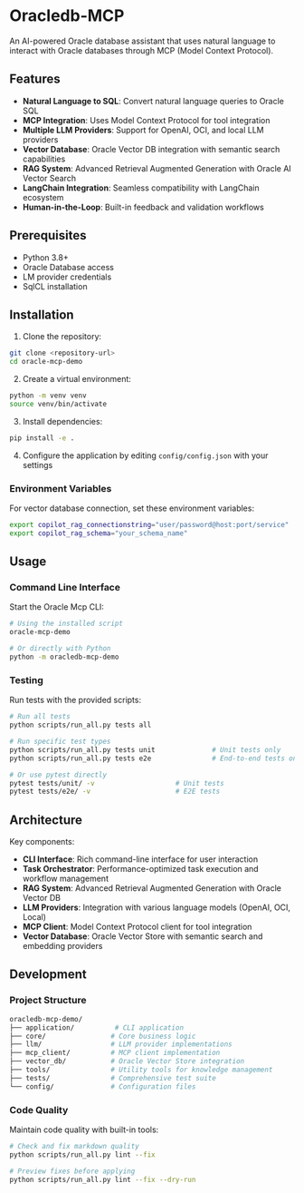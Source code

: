 # Oracledb-MCP

An AI-powered Oracle database assistant that uses natural language to interact with Oracle databases through MCP (Model Context Protocol).

## Features

- **Natural Language to SQL**: Convert natural language queries to Oracle SQL
- **MCP Integration**: Uses Model Context Protocol for tool integration
- **Multiple LLM Providers**: Support for OpenAI, OCI, and local LLM providers
- **Vector Database**: Oracle Vector DB integration with semantic search capabilities
- **RAG System**: Advanced Retrieval Augmented Generation with Oracle AI Vector Search
- **LangChain Integration**: Seamless compatibility with LangChain ecosystem
- **Human-in-the-Loop**: Built-in feedback and validation workflows

## Prerequisites

- Python 3.8+
- Oracle Database access
- LM provider credentials
- SqlCL installation

## Installation

1. Clone the repository:

```bash
git clone <repository-url>
cd oracle-mcp-demo
```

2. Create a virtual environment:

```bash
python -m venv venv
source venv/bin/activate
```

3. Install dependencies:

```bash
pip install -e .
```

4. Configure the application by editing `config/config.json` with your settings

### Environment Variables

For vector database connection, set these environment variables:

```bash
export copilot_rag_connectionstring="user/password@host:port/service"
export copilot_rag_schema="your_schema_name"
```

## Usage

### Command Line Interface

Start the Oracle Mcp CLI:

```bash
# Using the installed script
oracle-mcp-demo

# Or directly with Python
python -m oracledb-mcp-demo
```

### Testing

Run tests with the provided scripts:

```bash
# Run all tests
python scripts/run_all.py tests all

# Run specific test types
python scripts/run_all.py tests unit              # Unit tests only
python scripts/run_all.py tests e2e               # End-to-end tests only

# Or use pytest directly
pytest tests/unit/ -v                    # Unit tests
pytest tests/e2e/ -v                     # E2E tests
```

## Architecture

Key components:

- **CLI Interface**: Rich command-line interface for user interaction
- **Task Orchestrator**: Performance-optimized task execution and workflow management
- **RAG System**: Advanced Retrieval Augmented Generation with Oracle Vector DB
- **LLM Providers**: Integration with various language models (OpenAI, OCI, Local)
- **MCP Client**: Model Context Protocol client for tool integration
- **Vector Database**: Oracle Vector Store with semantic search and embedding providers

## Development

### Project Structure

```bash
oracledb-mcp-demo/
├── application/          # CLI application
├── core/                # Core business logic
├── llm/                 # LLM provider implementations
├── mcp_client/          # MCP client implementation
├── vector_db/           # Oracle Vector Store integration
├── tools/               # Utility tools for knowledge management
├── tests/               # Comprehensive test suite
└── config/              # Configuration files
```

### Code Quality

Maintain code quality with built-in tools:

```bash
# Check and fix markdown quality
python scripts/run_all.py lint --fix

# Preview fixes before applying
python scripts/run_all.py lint --fix --dry-run
```
